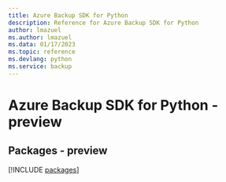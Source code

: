 ```yaml
---
title: Azure Backup SDK for Python
description: Reference for Azure Backup SDK for Python
author: lmazuel
ms.author: lmazuel
ms.data: 01/17/2023
ms.topic: reference
ms.devlang: python
ms.service: backup
---
```

# Azure Backup SDK for Python - preview
## Packages - preview
[!INCLUDE [packages](backup-index.md)]